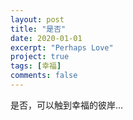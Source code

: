 ```yaml
---
layout: post
title: "是否"
date: 2020-01-01
excerpt: "Perhaps Love"
project: true
tags: [幸福]
comments: false
---
```


是否，可以触到幸福的彼岸...